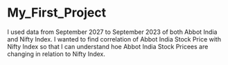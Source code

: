 # My_First_Project
I used data from September 2027 to September 2023 of both Abbot India and Nifty Index. I wanted to find correlation of Abbot India Stock Price with Nifty Index so that I can understand hoe Abbot India Stock Pricees are changing in relation to Nifty Index.
